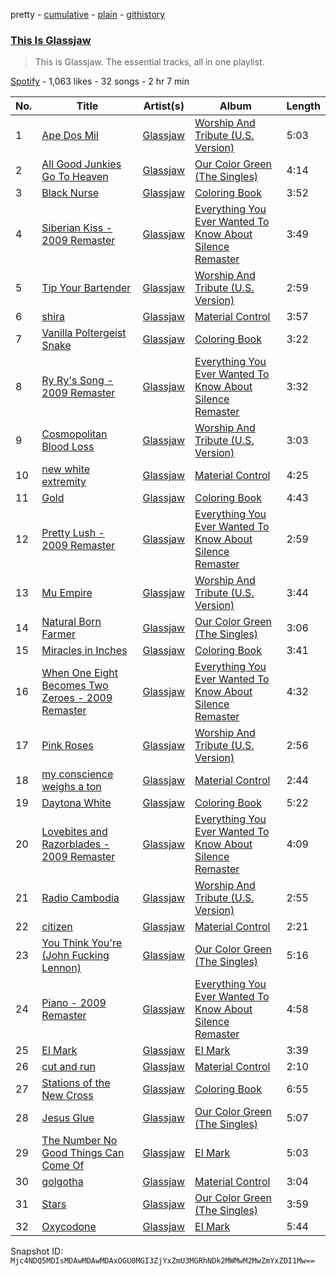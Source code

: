 pretty - [cumulative](/playlists/cumulative/37i9dQZF1DZ06evO4mMOIM.md) - [plain](/playlists/plain/37i9dQZF1DZ06evO4mMOIM) - [githistory](https://github.githistory.xyz/mackorone/spotify-playlist-archive/blob/main/playlists/plain/37i9dQZF1DZ06evO4mMOIM)

### [This Is Glassjaw](https://open.spotify.com/playlist/37i9dQZF1DZ06evO4mMOIM)

> This is Glassjaw\. The essential tracks, all in one playlist.

[Spotify](https://open.spotify.com/user/spotify) - 1,063 likes - 32 songs - 2 hr 7 min

| No. | Title | Artist(s) | Album | Length |
|---|---|---|---|---|
| 1 | [Ape Dos Mil](https://open.spotify.com/track/1IqKlSMBlwWF0kxY2fBstA) | [Glassjaw](https://open.spotify.com/artist/7nt6S4klYHg4I7Q4lTSmc0) | [Worship And Tribute \(U.S\. Version\)](https://open.spotify.com/album/0KeXHDwyfBUshx0c9AqjpT) | 5:03 |
| 2 | [All Good Junkies Go To Heaven](https://open.spotify.com/track/34njTrFgZhw9t0NEMMVFkU) | [Glassjaw](https://open.spotify.com/artist/7nt6S4klYHg4I7Q4lTSmc0) | [Our Color Green \(The Singles\)](https://open.spotify.com/album/1GC93XfkXlBFNJ9MaLRmjH) | 4:14 |
| 3 | [Black Nurse](https://open.spotify.com/track/2kzRsFga0hQ3u6IbGo0VfY) | [Glassjaw](https://open.spotify.com/artist/7nt6S4klYHg4I7Q4lTSmc0) | [Coloring Book](https://open.spotify.com/album/2X1G1CjQbDTYVPHzmacsry) | 3:52 |
| 4 | [Siberian Kiss \- 2009 Remaster](https://open.spotify.com/track/3g2F3buifPxmzFrIf0PMGm) | [Glassjaw](https://open.spotify.com/artist/7nt6S4klYHg4I7Q4lTSmc0) | [Everything You Ever Wanted To Know About Silence Remaster](https://open.spotify.com/album/1fUuTc7d6COMx8rR1qAmr8) | 3:49 |
| 5 | [Tip Your Bartender](https://open.spotify.com/track/5h1xoldxbnstLnslJ77rER) | [Glassjaw](https://open.spotify.com/artist/7nt6S4klYHg4I7Q4lTSmc0) | [Worship And Tribute \(U.S\. Version\)](https://open.spotify.com/album/0KeXHDwyfBUshx0c9AqjpT) | 2:59 |
| 6 | [shira](https://open.spotify.com/track/0HykTfW0Y0FmjzEJuA7H8U) | [Glassjaw](https://open.spotify.com/artist/7nt6S4klYHg4I7Q4lTSmc0) | [Material Control](https://open.spotify.com/album/3Z9dDwHYs6mPAW2BHoT4JZ) | 3:57 |
| 7 | [Vanilla Poltergeist Snake](https://open.spotify.com/track/49DtpkyPIzyo4yJh02mxZQ) | [Glassjaw](https://open.spotify.com/artist/7nt6S4klYHg4I7Q4lTSmc0) | [Coloring Book](https://open.spotify.com/album/2X1G1CjQbDTYVPHzmacsry) | 3:22 |
| 8 | [Ry Ry's Song \- 2009 Remaster](https://open.spotify.com/track/0FaL1Zoii3CVQtNx3QvDQ3) | [Glassjaw](https://open.spotify.com/artist/7nt6S4klYHg4I7Q4lTSmc0) | [Everything You Ever Wanted To Know About Silence Remaster](https://open.spotify.com/album/1fUuTc7d6COMx8rR1qAmr8) | 3:32 |
| 9 | [Cosmopolitan Blood Loss](https://open.spotify.com/track/4s85V8jg9bOfylFEaVLyqS) | [Glassjaw](https://open.spotify.com/artist/7nt6S4klYHg4I7Q4lTSmc0) | [Worship And Tribute \(U.S\. Version\)](https://open.spotify.com/album/0KeXHDwyfBUshx0c9AqjpT) | 3:03 |
| 10 | [new white extremity](https://open.spotify.com/track/7behUBBwhex459VBTOH0wT) | [Glassjaw](https://open.spotify.com/artist/7nt6S4klYHg4I7Q4lTSmc0) | [Material Control](https://open.spotify.com/album/3Z9dDwHYs6mPAW2BHoT4JZ) | 4:25 |
| 11 | [Gold](https://open.spotify.com/track/1RwBjcl5kuSR7YAb6KudBj) | [Glassjaw](https://open.spotify.com/artist/7nt6S4klYHg4I7Q4lTSmc0) | [Coloring Book](https://open.spotify.com/album/2X1G1CjQbDTYVPHzmacsry) | 4:43 |
| 12 | [Pretty Lush \- 2009 Remaster](https://open.spotify.com/track/0HKPTrnaJNfBl3NmPiEY9o) | [Glassjaw](https://open.spotify.com/artist/7nt6S4klYHg4I7Q4lTSmc0) | [Everything You Ever Wanted To Know About Silence Remaster](https://open.spotify.com/album/1fUuTc7d6COMx8rR1qAmr8) | 2:59 |
| 13 | [Mu Empire](https://open.spotify.com/track/3yUebDgogzV36flxuyMoV0) | [Glassjaw](https://open.spotify.com/artist/7nt6S4klYHg4I7Q4lTSmc0) | [Worship And Tribute \(U.S\. Version\)](https://open.spotify.com/album/0KeXHDwyfBUshx0c9AqjpT) | 3:44 |
| 14 | [Natural Born Farmer](https://open.spotify.com/track/2CQ3jtUjKDeoik9rKqE0Zh) | [Glassjaw](https://open.spotify.com/artist/7nt6S4klYHg4I7Q4lTSmc0) | [Our Color Green \(The Singles\)](https://open.spotify.com/album/1GC93XfkXlBFNJ9MaLRmjH) | 3:06 |
| 15 | [Miracles in Inches](https://open.spotify.com/track/5JkaxviT0dFs9hbScnAPwX) | [Glassjaw](https://open.spotify.com/artist/7nt6S4klYHg4I7Q4lTSmc0) | [Coloring Book](https://open.spotify.com/album/2X1G1CjQbDTYVPHzmacsry) | 3:41 |
| 16 | [When One Eight Becomes Two Zeroes \- 2009 Remaster](https://open.spotify.com/track/3bdJiWDQFunhHDp3JWpyG7) | [Glassjaw](https://open.spotify.com/artist/7nt6S4klYHg4I7Q4lTSmc0) | [Everything You Ever Wanted To Know About Silence Remaster](https://open.spotify.com/album/1fUuTc7d6COMx8rR1qAmr8) | 4:32 |
| 17 | [Pink Roses](https://open.spotify.com/track/7ipRGX3pS0a5SbGRfO95NF) | [Glassjaw](https://open.spotify.com/artist/7nt6S4klYHg4I7Q4lTSmc0) | [Worship And Tribute \(U.S\. Version\)](https://open.spotify.com/album/0KeXHDwyfBUshx0c9AqjpT) | 2:56 |
| 18 | [my conscience weighs a ton](https://open.spotify.com/track/3QNDMB1kuF99oWG5aFKhYe) | [Glassjaw](https://open.spotify.com/artist/7nt6S4klYHg4I7Q4lTSmc0) | [Material Control](https://open.spotify.com/album/3Z9dDwHYs6mPAW2BHoT4JZ) | 2:44 |
| 19 | [Daytona White](https://open.spotify.com/track/5tFZsDPwf4WNkIxq5i18Od) | [Glassjaw](https://open.spotify.com/artist/7nt6S4klYHg4I7Q4lTSmc0) | [Coloring Book](https://open.spotify.com/album/2X1G1CjQbDTYVPHzmacsry) | 5:22 |
| 20 | [Lovebites and Razorblades \- 2009 Remaster](https://open.spotify.com/track/1QVIkU9GNUiIqciY2mJphl) | [Glassjaw](https://open.spotify.com/artist/7nt6S4klYHg4I7Q4lTSmc0) | [Everything You Ever Wanted To Know About Silence Remaster](https://open.spotify.com/album/1fUuTc7d6COMx8rR1qAmr8) | 4:09 |
| 21 | [Radio Cambodia](https://open.spotify.com/track/4JCPOa3jBi4B5EEPxcGy59) | [Glassjaw](https://open.spotify.com/artist/7nt6S4klYHg4I7Q4lTSmc0) | [Worship And Tribute \(U.S\. Version\)](https://open.spotify.com/album/0KeXHDwyfBUshx0c9AqjpT) | 2:55 |
| 22 | [citizen](https://open.spotify.com/track/5ou2Ve0jHZB3TBIFJN568a) | [Glassjaw](https://open.spotify.com/artist/7nt6S4klYHg4I7Q4lTSmc0) | [Material Control](https://open.spotify.com/album/3Z9dDwHYs6mPAW2BHoT4JZ) | 2:21 |
| 23 | [You Think You're \(John Fucking Lennon\)](https://open.spotify.com/track/09VDpaucF3nSyTznLePzI7) | [Glassjaw](https://open.spotify.com/artist/7nt6S4klYHg4I7Q4lTSmc0) | [Our Color Green \(The Singles\)](https://open.spotify.com/album/1GC93XfkXlBFNJ9MaLRmjH) | 5:16 |
| 24 | [Piano \- 2009 Remaster](https://open.spotify.com/track/03SO85UVkV11h83YU8qJa5) | [Glassjaw](https://open.spotify.com/artist/7nt6S4klYHg4I7Q4lTSmc0) | [Everything You Ever Wanted To Know About Silence Remaster](https://open.spotify.com/album/1fUuTc7d6COMx8rR1qAmr8) | 4:58 |
| 25 | [El Mark](https://open.spotify.com/track/6qzrABvo4DnUiDlg3nuJsf) | [Glassjaw](https://open.spotify.com/artist/7nt6S4klYHg4I7Q4lTSmc0) | [El Mark](https://open.spotify.com/album/2pfCN9kQcKaYADLWEYH9Sl) | 3:39 |
| 26 | [cut and run](https://open.spotify.com/track/5Dz7SzbI0FMKyJ9Zcu9BWS) | [Glassjaw](https://open.spotify.com/artist/7nt6S4klYHg4I7Q4lTSmc0) | [Material Control](https://open.spotify.com/album/3Z9dDwHYs6mPAW2BHoT4JZ) | 2:10 |
| 27 | [Stations of the New Cross](https://open.spotify.com/track/5O7oghNlSQe2DqLQejogQO) | [Glassjaw](https://open.spotify.com/artist/7nt6S4klYHg4I7Q4lTSmc0) | [Coloring Book](https://open.spotify.com/album/2X1G1CjQbDTYVPHzmacsry) | 6:55 |
| 28 | [Jesus Glue](https://open.spotify.com/track/1aLd9GXy4kOZzCJsyIfTZT) | [Glassjaw](https://open.spotify.com/artist/7nt6S4klYHg4I7Q4lTSmc0) | [Our Color Green \(The Singles\)](https://open.spotify.com/album/1GC93XfkXlBFNJ9MaLRmjH) | 5:07 |
| 29 | [The Number No Good Things Can Come Of](https://open.spotify.com/track/6dw1ALjnu29L8XrxTEvLg3) | [Glassjaw](https://open.spotify.com/artist/7nt6S4klYHg4I7Q4lTSmc0) | [El Mark](https://open.spotify.com/album/2pfCN9kQcKaYADLWEYH9Sl) | 5:03 |
| 30 | [golgotha](https://open.spotify.com/track/4sZuIfdLBqNXSUuNaAhw5j) | [Glassjaw](https://open.spotify.com/artist/7nt6S4klYHg4I7Q4lTSmc0) | [Material Control](https://open.spotify.com/album/3Z9dDwHYs6mPAW2BHoT4JZ) | 3:04 |
| 31 | [Stars](https://open.spotify.com/track/5CMBnOjkRa3KwVDPISztEl) | [Glassjaw](https://open.spotify.com/artist/7nt6S4klYHg4I7Q4lTSmc0) | [Our Color Green \(The Singles\)](https://open.spotify.com/album/1GC93XfkXlBFNJ9MaLRmjH) | 3:59 |
| 32 | [Oxycodone](https://open.spotify.com/track/0wZqLhJhaAxlDr8tVvpj9O) | [Glassjaw](https://open.spotify.com/artist/7nt6S4klYHg4I7Q4lTSmc0) | [El Mark](https://open.spotify.com/album/2pfCN9kQcKaYADLWEYH9Sl) | 5:44 |

Snapshot ID: `Mjc4NDQ5MDIsMDAwMDAwMDAxOGU0MGI3ZjYxZmU3MGRhNDk2MWMwM2MwZmYxZDI1Mw==`
